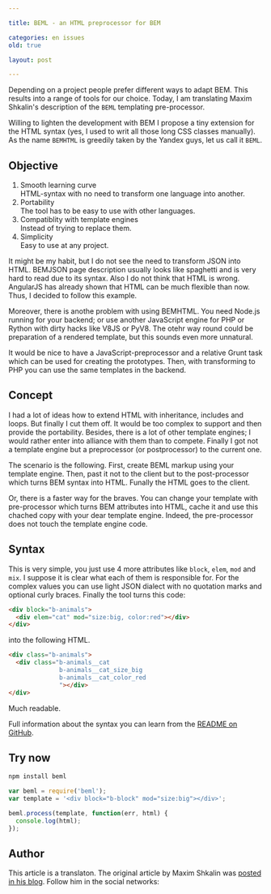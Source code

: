 ```yaml
---

title: BEML - an HTML preprocessor for BEM

categories: en issues
old: true

layout: post

---
```

Depending on a project people prefer different ways to adapt BEM.
This results 
into a range of tools for our choice. Today, I am translating Maxim Shkalin's
description of the `BEML` templating pre-processor.

Willing to lighten the development with BEM I propose a tiny extension for the
HTML syntax (yes, I used to writ all those long CSS classes manually). As the
name `BEMHTML` is greedily taken by the Yandex guys, let us call it `BEML`.<excerpt/>

## Objective

1. Smooth learning curve<br/>
HTML-syntax with no need to transform one language into another.
1. Portability<br/>
The tool has to be easy to use with other languages.
1. Compatiblity with template engines<br/>
Instead of trying to replace them.
1. Simplicity<br/>
Easy to use at any project.

It might be my habit, but I do not see the need to transform JSON into HTML.
BEMJSON page description usually looks like spaghetti and is very hard to read
due to its syntax. Also I do not think that HTML is wrong. AngularJS has already
shown that HTML can be much flexible than now. Thus, I decided to follow this
example.

Moreover, there is anothe problem with using BEMHTML. You need Node.js running
for your backend; or use another JavaScript engine for PHP or Rython with dirty
hacks like V8JS or PyV8. The otehr way round could be preparation of a rendered
template, but this sounds even more unnatural.

It would be nice to have a JavaScript-preprocessor and a relative Grunt task
which can be used for creating the prototypes. Then, with transforming to PHP
you can use the same templates in the backend.

## Concept
I had a lot of ideas how to extend HTML with inheritance, includes and loops.
But finally I cut them off. It would be too complex to support and then provide
the portability. Besides, there is a lot of other template engines; I would
rather enter into alliance with them than to compete. Finally I got not a
template engine but a preprocessor (or postprocessor) to the current one.

The scenario is the following. First, create BEML markup using your template
engine. Then, past it not to the client but to the post-processor which turns
BEM syntax into HTML. Funally the HTML goes to the client.

Or, there is a faster way for the braves. You can change your template with
pre-processor which turns BEM attributes into HTML, cache it and use this
chached copy with your dear template engine. Indeed, the pre-processor does not
touch the template engine code.

## Syntax
This is very simple, you just use 4 more attributes like `block`, `elem`, `mod`
and `mix`. I suppose it is clear what each of them is responsible for. For the
complex values you can use light JSON dialect with no quotation marks and
optional curly braces. Finally the tool turns this code:

```html
<div block="b-animals">
  <div elem="cat" mod="size:big, color:red"></div>
</div>
```

into the following HTML.

```html
<div class="b-animals">
  <div class="b-animals__cat
              b-animals__cat_size_big
              b-animals__cat_color_red
              "></div>
</div>
```

Much readable.

Full information about the syntax you can learn from the [README on GitHub](https://github.com/zenwalker/node-beml).

## Try now

```bash
npm install beml
```

```js
var beml = require('beml');
var template = '<div block="b-block" mod="size:big"></div>';

beml.process(template, function(err, html) {
  console.log(html);
});
```

## Author
This article is a translaton.
The original article by Maxim Shkalin was [posted in his
blog](http://zenwalker.ru/blog/2014/1/html-preprocessor-for-bem.html). Follow him in the social networks:
<a class="link social-ico__ico social-ico__ico_in-text social-ico__ico_type_twitter"
href="https://twitter.com/zenwalker2/" target="_blank"></a>
<a class="link social-ico__ico social-ico__ico_in-text social-ico__ico_type_github"
href="https://github.com/zenwalker/" target="_blank"></a>
